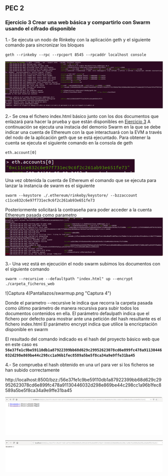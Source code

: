 ## PEC 2

###  Ejercicio 3 Crear una web básica y compartirlo con Swarm usando el cifrado disponible

1.- Se ejecuta un nodo de Rinkeby con la aplicación geth y el siguiente comando para sincronizar los bloques
```console
geth --rinkeby --rpc --rpcport 8545 --rpcaddr localhost console
```
![Captura 1](Pantallazos/gethrinkeby.png "Captura 1")

2.- Se crea el fichero index.html básico junto con los dos documentos que enlazará para hacer la prueba y que están disponibles en [Ejercicio 3](./)
A continuación se ejecuta una instacia del demonio Swarm en la que se debe indicar una cuenta de Ethereum con la que interactuará con la EVM a través del nodo de la aplicación geth que se está ejecuntado. Para obtener la cuenta se ejecuta el siguiente comando en la consola de geth
```console
eth.account[0]
```
![Captura 2](Pantallazos/ethAccount.png "Captura 2")

Una vez obtenida la cuenta de Ethereum el comando que se ejecuta para lanzar la instancia de swarm es el siguiente
```console
swarm --keystore ./.ethereum/rinkeby/keystore/ --bzzaccount c11ce832c6e97f731ec9c6f2c261ab93e651fe73
```
Posteriormente solicitará la contraseña para poder acceder a la cuenta Ethereum pasada como parametro
![Captura 3](Pantallazos/swarmkeystore.png "Captura 3")

3.- Una vez está en ejecución el nodo swarm subimos los documentos con el siguiente comando
```console
swarm --recursive --defaultpath "index.html" up --encrypt  ./carpeta_ficheros_web
```
![Captura 4(Pantallazos/swarmup.png "Captura 4")

Donde el parametro --recursive le indica que recorra la carpeta pasada como último parámetro de manera recursiva para subir todos los documentos contenidos en ella. 
El parámetro defaulpath indica que el fichero por defecto para mostrar ante una petición del hash resultante es el fichero index.html
El parámetro encrypt indica que utilice la encricptación disponible en swarm

El resultado del comando indicado es el hash del proyecto básico web que en este caso es **``56e37fe1c9be59110db1a87922399bb68d629c29952623078cd6e899fc478a91130446032d298e869be44c298cc1a96b1fec8589a5be5f8ca34a9e9ffe31ba45``**

4.- Se comprueba el hash obtenido en una url para ver si los ficheros se han subido correctamente

http://localhost:8500/bzz:/56e37fe1c9be59110db1a87922399bb68d629c29952623078cd6e899fc478a91130446032d298e869be44c298cc1a96b1fec8589a5be5f8ca34a9e9ffe31ba45

![Captura 5](Pantallazos/index.png "Captura 5")

![Captura 6](Pantallazos/documento1.png "Captura 6")
